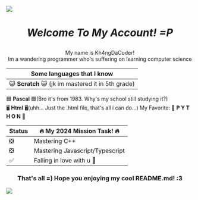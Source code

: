 ![](https://t3.ftcdn.net/jpg/05/91/97/64/360_F_591976463_KMZyV6obpsrN2bJJJkYW0bzoH2XxLTlA.jpg)

# <i><p style="text-align: center;">Welcome To My Account! =P</p></i>
<p style="text-align: center;">My name is  Kh4ngDaCoder!<br> Im a wandering programmer who's suffering on learning computer science


| Some languages that I know |
| ----------- |
😺 **Scratch** 😺 (jk im mastered it in 5th grade) <br> | 
🟦 **Pascal** 🟦(Bro it's from 1983. Why's my school still studying it?)<br>
🖥️ **Html** 🖥(uhh... Just the .html file, that's all i can do...)
My Favorite:  🐍 **P Y T H O N** 🐍 <br>

| Status| 🔥 My 2024 Mission Task! 🔥|
| ----------- | ----------- |
| ❎ | Mastering C++  |
| ❎ | Mastering Javascript/Typescript |
| ✅ | Falling in love with u 💖


### <p style="text-align: center;">**That's all =) Hope you enjoying my cool README.md! :3**
![](https://cdn.discordapp.com/attachments/993416780158615553/1217071247146487818/coollogo_com-5867878.gif?ex=6602b0ed&is=65f03bed&hm=7f9d00042ca9f2e8f51b9df0237560f73578849d5707153f8eab1ba16500ed54&)